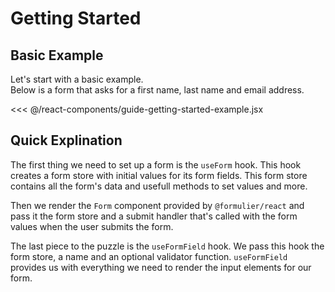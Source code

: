 # Getting Started

## Basic Example

Let's start with a basic example.\
Below is a form that asks for a first name, last name and email address.

<<< @/react-components/guide-getting-started-example.jsx
<ReactComponent name="react-components/guide-getting-started-example.jsx" />

## Quick Explination

The first thing we need to set up a form is the `useForm` hook.
This hook creates a form store with initial values for its form fields.
This form store contains all the form's data and usefull methods to set values and more.

Then we render the `Form` component provided by `@formulier/react` and pass it the form store and a submit handler that's called with the form values when the user submits the form.

The last piece to the puzzle is the `useFormField` hook.
We pass this hook the form store, a name and an optional validator function.
`useFormField` provides us with everything we need to render the input elements for our form.
